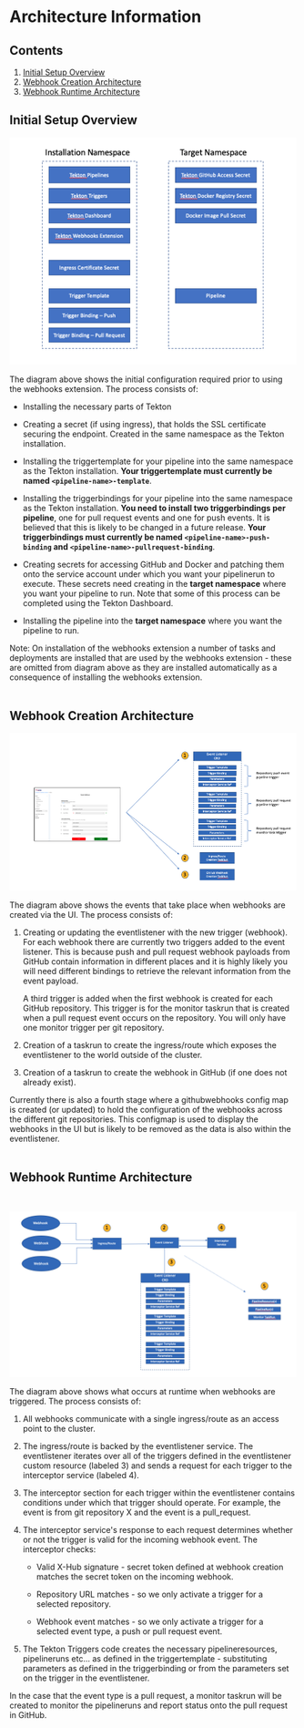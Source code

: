 # Architecture Information

## Contents

1. [Initial Setup Overview](#initial-setup-overview)
2. [Webhook Creation Architecture](#webhook-creation-architecture)
3. [Webhook Runtime Architecture](#webhook-runtime-architecture)



## Initial Setup Overview

![User Setup Diagram](./images/setup.png?raw=true "Diagram showing initial user setup")

The diagram above shows the initial configuration required prior to using the webhooks extension.  The process consists of:

- Installing the necessary parts of Tekton

- Creating a secret (if using ingress), that holds the SSL certificate securing the endpoint.  Created in the same namespace as the Tekton installation.

- Installing the triggertemplate for your pipeline into the same namespace as the Tekton installation. **Your triggertemplate must currently be named `<pipeline-name>-template`**.

- Installing the triggerbindings for your pipeline into the same namespace as the Tekton installation. **You need to install two triggerbindings per pipeline**, one for pull request events and one for push events.  It is believed that this is likely to be changed in a future release. **Your triggerbindings must currently be named `<pipeline-name>-push-binding` and `<pipeline-name>-pullrequest-binding`**.

- Creating secrets for accessing GitHub and Docker and patching them onto the service account under which you want your pipelinerun to execute.  These secrets need creating in the **target namespace** where you want your pipeline to run.  Note that some of this process can be completed using the Tekton Dashboard.

- Installing the pipeline into the **target namespace** where you want the pipeline to run.

Note: On installation of the webhooks extension a number of tasks and deployments are installed that are used by the webhooks extension - these are omitted from diagram above as they are installed automatically as a consequence of installing the webhooks extension.
<br/>
<br/>

## Webhook Creation Architecture

![Webhook Creation Architecture Diagram](./images/creation-architecture.png?raw=true "Diagram showing webhook creation architecture of the webhooks extension")

The diagram above shows the events that take place when webhooks are created via the UI. The process consists of:

1) Creating or updating the eventlistener with the new trigger (webhook).  For each webhook there are currently two triggers added to the event listener.  This is because push and pull request webhook payloads from GitHub contain information in different places and it is highly likely you will need different bindings to retrieve the relevant information from the event payload. 

    A third trigger is added when the first webhook is created for each GitHub repository. This trigger is for the monitor taskrun that is created when a pull request event occurs on the repository.  You will only have one monitor trigger per git repository.

2) Creation of a taskrun to create the ingress/route which exposes the eventlistener to the world outside of the cluster.

3) Creation of a taskrun to create the webhook in GitHub (if one does not already exist).

Currently there is also a fourth stage where a githubwebhooks config map is created (or updated) to hold the configuration of the webhooks across the different git repositories.  This configmap is used to display the webhooks in the UI but is likely to be removed as the data is also within the eventlistener.
<br/>
<br/>

## Webhook Runtime Architecture
<br/>

![Architecture Diagram](./images/architecture.png?raw=true "Diagram showing overall runtime architecture of the webhooks extension")

The diagram above shows what occurs at runtime when webhooks are triggered.  The process consists of:

1) All webhooks communicate with a single ingress/route as an access point to the cluster.

2) The ingress/route is backed by the eventlistener service.  The eventlistener iterates over all of the triggers defined in the eventlistener custom resource (labeled 3) and sends a request for each trigger to the interceptor service (labeled 4).

3) The interceptor section for each trigger within the eventlistener contains conditions under which that trigger should operate.  For example, the event is from git repository X and the event is a pull_request.

4) The interceptor service's response to each request determines whether or not the trigger is valid for the incoming webhook event.  The interceptor checks:

    - Valid X-Hub signature - secret token defined at webhook creation matches the secret token on the incoming webhook.
    
    - Repository URL matches - so we only activate a trigger for a selected repository.
    
    - Webhook event matches - so we only activate a trigger for a selected event type, a push or pull request event.

5) The Tekton Triggers code creates the necessary pipelineresources, pipelineruns etc... as defined in the triggertemplate - substituting parameters as defined in the triggerbinding or from the parameters set on the trigger in the eventlistener.

In the case that the event type is a pull request, a monitor taskrun will be created to monitor the pipelineruns and report status onto the pull request in GitHub.
